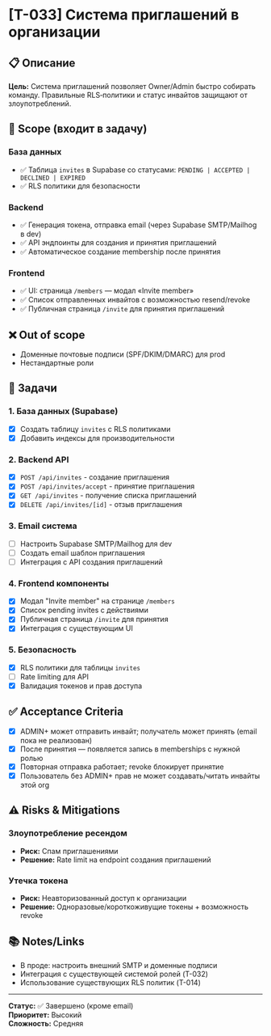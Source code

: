 # [T-033] Система приглашений в организации

## 📋 Описание

**Цель:** Система приглашений позволяет Owner/Admin быстро собирать команду. Правильные RLS‑политики и статус инвайтов защищают от злоупотреблений.

## 🎯 Scope (входит в задачу)

### База данных

- ✅ Таблица `invites` в Supabase со статусами: `PENDING | ACCEPTED | DECLINED | EXPIRED`
- ✅ RLS политики для безопасности

### Backend

- ✅ Генерация токена, отправка email (через Supabase SMTP/Mailhog в dev)
- ✅ API эндпоинты для создания и принятия приглашений
- ✅ Автоматическое создание membership после принятия

### Frontend

- ✅ UI: страница `/members` — модал «Invite member»
- ✅ Список отправленных инвайтов с возможностью resend/revoke
- ✅ Публичная страница `/invite` для принятия приглашений

## ❌ Out of scope

- Доменные почтовые подписи (SPF/DKIM/DMARC) для prod
- Нестандартные роли

## 📝 Задачи

### 1. База данных (Supabase)

- [x] Создать таблицу `invites` с RLS политиками
- [x] Добавить индексы для производительности

### 2. Backend API

- [x] `POST /api/invites` - создание приглашения
- [x] `POST /api/invites/accept` - принятие приглашения
- [x] `GET /api/invites` - получение списка приглашений
- [x] `DELETE /api/invites/[id]` - отзыв приглашения

### 3. Email система

- [ ] Настроить Supabase SMTP/Mailhog для dev
- [ ] Создать email шаблон приглашения
- [ ] Интеграция с API создания приглашений

### 4. Frontend компоненты

- [x] Модал "Invite member" на странице `/members`
- [x] Список pending invites с действиями
- [x] Публичная страница `/invite` для принятия
- [x] Интеграция с существующим UI

### 5. Безопасность

- [x] RLS политики для таблицы `invites`
- [ ] Rate limiting для API
- [x] Валидация токенов и прав доступа

## ✅ Acceptance Criteria

- [x] ADMIN+ может отправить инвайт; получатель может принять (email пока не реализован)
- [x] После принятия — появляется запись в memberships с нужной ролью
- [x] Повторная отправка работает; revoke блокирует принятие
- [x] Пользователь без ADMIN+ прав не может создавать/читать инвайты этой org

## ⚠️ Risks & Mitigations

### Злоупотребление ресендом

- **Риск:** Спам приглашениями
- **Решение:** Rate limit на endpoint создания приглашений

### Утечка токена

- **Риск:** Неавторизованный доступ к организации
- **Решение:** Одноразовые/короткоживущие токены + возможность revoke

## 📚 Notes/Links

- В проде: настроить внешний SMTP и доменные подписи
- Интеграция с существующей системой ролей (T-032)
- Использование существующих RLS политик (T-014)

---

**Статус:** ✅ Завершено (кроме email)  
**Приоритет:** Высокий  
**Сложность:** Средняя
